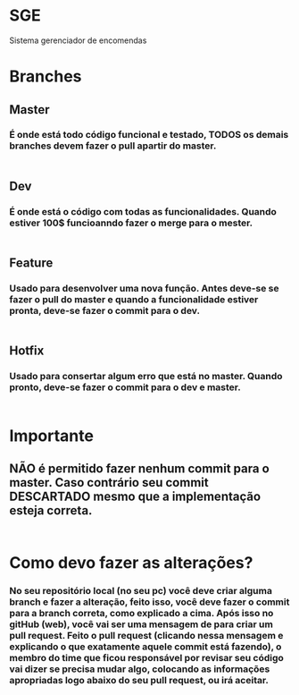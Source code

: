 # SGE
Sistema gerenciador de encomendas

# Branches

## Master
### É onde está todo código funcional e testado, TODOS os demais branches devem fazer o pull apartir do master. <br/><br/>

## Dev
### É onde está o código com todas as funcionalidades. Quando estiver 100$ funcioanndo fazer o merge para o mester.<br/><br/>

## Feature
### Usado para desenvolver uma nova função. Antes deve-se se fazer o pull do master e quando a funcionalidade estiver pronta, deve-se fazer o commit para o dev.<br/><br/>

## Hotfix
### Usado para consertar algum erro que está no master. Quando pronto, deve-se fazer o commit para o dev e master.<br/><br/>

# Importante 
## NÃO é permitido fazer nenhum commit para o master. Caso contrário seu commit DESCARTADO mesmo que a implementação esteja correta.<br/><br/>

# Como devo fazer as alterações?
### No seu repositório local (no seu pc) você deve criar alguma branch e fazer a alteração, feito isso, você deve fazer o commit para a branch correta, como explicado a cima. Após isso no gitHub (web), você vai ser uma mensagem de para criar um pull request. Feito o pull request (clicando nessa mensagem e explicando o que exatamente aquele commit está fazendo), o membro do time que ficou responsável por revisar seu código vai dizer se precisa mudar algo, colocando as informações apropriadas logo abaixo do seu pull request, ou irá aceitar.

